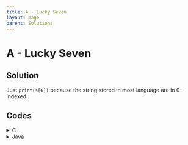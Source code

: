 ```yaml
---
title: A - Lucky Seven
layout: page
parent: Solutions
---
```


# A - Lucky Seven

## Solution

Just `print(s[6])` because the string stored in most language are in 0-indexed.

## Codes

<details markdown="block">
<summary>C</summary>
```c
#include <stdio.h>

/**
 * This function returns Bob's lucky letter.
 *
 * @param s A character array of length 10 representing the letters Bob saw.
 * @return The 7-th letter in the string, which is Bob's lucky letter.
 */
char solve(char *s) { return s[6]; }

int main() {
  char s[10];
  scanf("%s", s);
  printf("%c\n", solve(s));
  return 0;
}
```
</details>

<details markdown="block">
<summary>C++</summary>
```cpp
#include <stdio.h>

/**
 * This function returns Bob's lucky letter.
 *
 * @param s A character array of length 10 representing the letters Bob saw.
 * @return The 7-th letter in the string, which is Bob's lucky letter.
 */
char solve(char *s) { return s[6]; }

int main() {
  char s[10];
  scanf("%s", s);
  printf("%c\n", solve(s));
  return 0;
}
```
</details>

<details markdown="block">
<summary>Java</summary>
```java
import java.util.Scanner;

class Solution {
  /**
   * @param s: the string of length 10 representing the letters Bob saw
   * @return: the 7-th letter in the string, which is Bob's lucky letter
   */
  public static char solve(String s) {
    return s.charAt(6);
  }

  public static void main(String[] args) throws java.lang.Exception {
    Scanner input = new Scanner(System.in);
    String s = input.nextLine();
    System.out.println(solve(s));
  }
}
```
</details>

<details markdown="block">
<summary>Python</summary>
```python
class Solution:
    @staticmethod
    def solve(s: str) -> str:
        """
        Returns Bob's lucky letter.

        Args:
            s (str): The string of length 10 representing the letters Bob saw.

        Returns:
            str: The 7-th letter in the string, which is Bob's lucky letter.
        """
        return s[6]


if __name__ == "__main__":
    s = input()
    print(Solution.solve(s))
```
</details>
